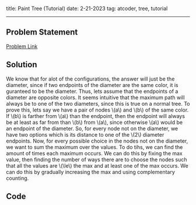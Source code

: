title: Paint Tree (Tutorial)
date: 2-21-2023
tag: atcoder, tree, tutorial

---

## Problem Statement

[Problem Link](https://atcoder.jp/contests/arc108/tasks/arc108_f)

## Solution

We know that for alot of the configurations, the answer will just be the diameter, since if two endpoints of the diameter are the same color, it is guranteed to be the diameter. Thus, lets assume that the endpoints of a diameter are opposite colors. It seems intuitive that the maximum path will always be to one of the two diameters, since this is true on a normal tree. To prove this, lets say we have a pair of nodes \\(a\\) and \\(b\\) of the same color. If \\(b\\) is farther from \\(a\\) than the endpoint, then the endpoint will always be at least as far from than \\(b\\) from \\(a\\), since otherwise \\(a\\) would be an endpoint of the diameter. So, for every node not on the diameter, we have two options which is its distance to one of the \\(2\\) diameter endpoints. Now, for every possible choice in the nodes not on the diameter, we want to sum the maximum over the values. To do tihs, we can find the amount of times each maximum occurs. We can do this by fixing the max value, then finding the number of ways there are to choose the nodes such that all the values are \\(\\le\\) the max and at least one of the max occurs. We can do this by gradually increasing the max and using complementary counting.

## Code

```c++

```